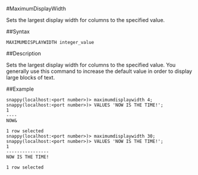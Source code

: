 #MaximumDisplayWidth

Sets the largest display width for columns to the specified value.

##Syntax

``` pre
MAXIMUMDISPLAYWIDTH integer_value
```

<a id="rtoolsijcomref12281__section_DD09D6819E43465D8822B8619EB6DB6C"></a>
##Description

Sets the largest display width for columns to the specified value. You generally use this command to increase the default value in order to display large blocks of text.

##Example

``` pre
snappy(localhost:<port number>)> maximumdisplaywidth 4;
snappy(localhost:<port number>)> VALUES 'NOW IS THE TIME!';
1
----
NOW&

1 row selected
snappy(localhost:<port number>)> maximumdisplaywidth 30;
snappy(localhost:<port number>)> VALUES 'NOW IS THE TIME!';
1
----------------
NOW IS THE TIME!

1 row selected
```



